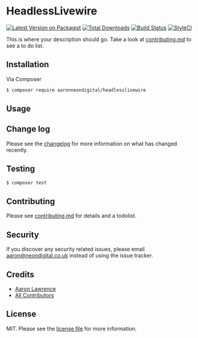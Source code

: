 # HeadlessLivewire

[![Latest Version on Packagist][ico-version]][link-packagist]
[![Total Downloads][ico-downloads]][link-downloads]
[![Build Status][ico-travis]][link-travis]
[![StyleCI][ico-styleci]][link-styleci]

This is where your description should go. Take a look at [contributing.md](contributing.md) to see a to do list.

## Installation

Via Composer

``` bash
$ composer require aaronneondigital/headlesslivewire
```

## Usage

## Change log

Please see the [changelog](changelog.md) for more information on what has changed recently.

## Testing

``` bash
$ composer test
```

## Contributing

Please see [contributing.md](contributing.md) for details and a todolist.

## Security

If you discover any security related issues, please email aaron@neondigital.co.uk instead of using the issue tracker.

## Credits

- [Aaron Lawrence][link-author]
- [All Contributors][link-contributors]

## License

MIT. Please see the [license file](license.md) for more information.

[ico-version]: https://img.shields.io/packagist/v/aaronneondigital/headlesslivewire.svg?style=flat-square
[ico-downloads]: https://img.shields.io/packagist/dt/aaronneondigital/headlesslivewire.svg?style=flat-square
[ico-travis]: https://img.shields.io/travis/aaronneondigital/headlesslivewire/master.svg?style=flat-square
[ico-styleci]: https://styleci.io/repos/12345678/shield

[link-packagist]: https://packagist.org/packages/aaronneondigital/headlesslivewire
[link-downloads]: https://packagist.org/packages/aaronneondigital/headlesslivewire
[link-travis]: https://travis-ci.org/aaronneondigital/headlesslivewire
[link-styleci]: https://styleci.io/repos/12345678
[link-author]: https://github.com/aaronneondigital
[link-contributors]: ../../contributors

